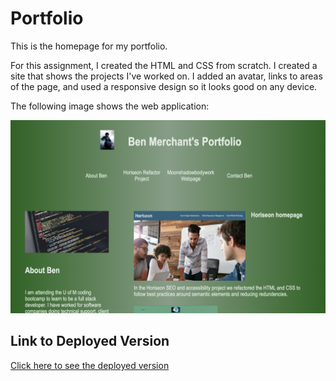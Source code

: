 # Portfolio
This is the homepage for my portfolio.

For this assignment, I created the HTML and CSS from scratch. I created a site that shows the projects I've worked on. I added an avatar, links to areas of the page, and used a responsive design so it looks good on any device. 

The following image shows the web application:

![My portfolio webpage includes a navigation bar with links to sections in the page, sections with text and images, and an aside section.](./assets/images/portfolio-homepage.png)

## Link to Deployed Version
[Click here to see the deployed version](https://jengelfling.github.io/portfolio/)